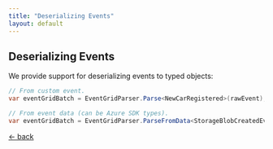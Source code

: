 ```yaml
---
title: "Deserializing Events"
layout: default
---
```


## Deserializing Events
We provide support for deserializing events to typed objects:

```csharp
// From custom event.
var eventGridBatch = EventGridParser.Parse<NewCarRegistered>(rawEvent);

// From event data (can be Azure SDK types).
var eventGridBatch = EventGridParser.ParseFromData<StorageBlobCreatedEventData>(rawEvent);
```

[&larr; back](/arcus.eventgrid)
